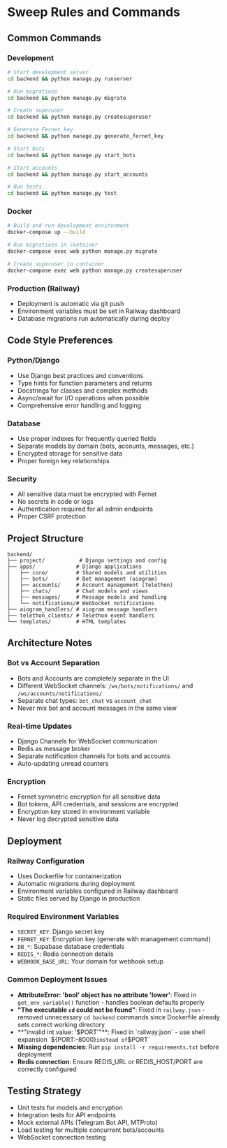 # Sweep Rules and Commands

## Common Commands

### Development
```bash
# Start development server
cd backend && python manage.py runserver

# Run migrations
cd backend && python manage.py migrate

# Create superuser
cd backend && python manage.py createsuperuser

# Generate Fernet key
cd backend && python manage.py generate_fernet_key

# Start bots
cd backend && python manage.py start_bots

# Start accounts
cd backend && python manage.py start_accounts

# Run tests
cd backend && python manage.py test
```

### Docker
```bash
# Build and run development environment
docker-compose up --build

# Run migrations in container
docker-compose exec web python manage.py migrate

# Create superuser in container
docker-compose exec web python manage.py createsuperuser
```

### Production (Railway)
- Deployment is automatic via git push
- Environment variables must be set in Railway dashboard
- Database migrations run automatically during deploy

## Code Style Preferences

### Python/Django
- Use Django best practices and conventions
- Type hints for function parameters and returns
- Docstrings for classes and complex methods
- Async/await for I/O operations when possible
- Comprehensive error handling and logging

### Database
- Use proper indexes for frequently queried fields
- Separate models by domain (bots, accounts, messages, etc.)
- Encrypted storage for sensitive data
- Proper foreign key relationships

### Security
- All sensitive data must be encrypted with Fernet
- No secrets in code or logs
- Authentication required for all admin endpoints
- Proper CSRF protection

## Project Structure

```
backend/
├── project/           # Django settings and config
├── apps/             # Django applications
│   ├── core/         # Shared models and utilities
│   ├── bots/         # Bot management (aiogram)
│   ├── accounts/     # Account management (Telethon)
│   ├── chats/        # Chat models and views
│   ├── messages/     # Message models and handling
│   └── notifications/# WebSocket notifications
├── aiogram_handlers/ # aiogram message handlers
├── telethon_clients/ # Telethon event handlers
└── templates/        # HTML templates
```

## Architecture Notes

### Bot vs Account Separation
- Bots and Accounts are completely separate in the UI
- Different WebSocket channels: `/ws/bots/notifications/` and `/ws/accounts/notifications/`
- Separate chat types: `bot_chat` vs `account_chat`
- Never mix bot and account messages in the same view

### Real-time Updates
- Django Channels for WebSocket communication
- Redis as message broker
- Separate notification channels for bots and accounts
- Auto-updating unread counters

### Encryption
- Fernet symmetric encryption for all sensitive data
- Bot tokens, API credentials, and sessions are encrypted
- Encryption key stored in environment variable
- Never log decrypted sensitive data

## Deployment

### Railway Configuration
- Uses Dockerfile for containerization  
- Automatic migrations during deployment
- Environment variables configured in Railway dashboard
- Static files served by Django in production

### Required Environment Variables
- `SECRET_KEY`: Django secret key
- `FERNET_KEY`: Encryption key (generate with management command)
- `DB_*`: Supabase database credentials
- `REDIS_*`: Redis connection details
- `WEBHOOK_BASE_URL`: Your domain for webhook setup

### Common Deployment Issues
- **AttributeError: 'bool' object has no attribute 'lower'**: Fixed in `get_env_variable()` function - handles boolean defaults properly
- **"The executable `cd` could not be found"**: Fixed in `railway.json` - removed unnecessary `cd backend` commands since Dockerfile already sets correct working directory
- **"invalid int value: '$PORT'"**: Fixed in `railway.json` - use shell expansion `${PORT:-8000}` instead of `$PORT`
- **Missing dependencies**: Run `pip install -r requirements.txt` before deployment
- **Redis connection**: Ensure REDIS_URL or REDIS_HOST/PORT are correctly configured

## Testing Strategy

- Unit tests for models and encryption
- Integration tests for API endpoints
- Mock external APIs (Telegram Bot API, MTProto)
- Load testing for multiple concurrent bots/accounts
- WebSocket connection testing